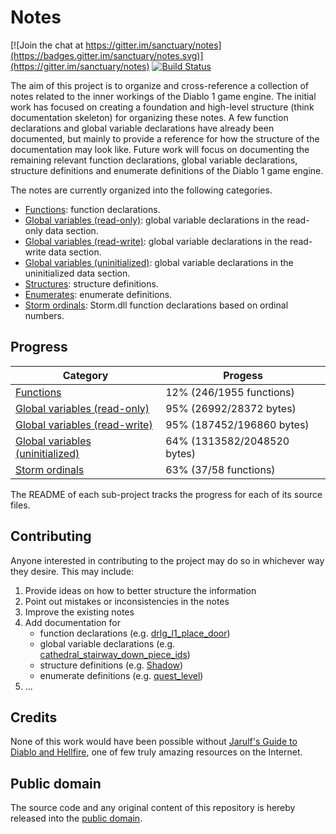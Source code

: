 # Notes

[![Join the chat at https://gitter.im/sanctuary/notes](https://badges.gitter.im/sanctuary/notes.svg)](https://gitter.im/sanctuary/notes)
[![Build Status](https://travis-ci.org/sanctuary/notes.svg)](https://travis-ci.org/sanctuary/notes)

The aim of this project is to organize and cross-reference a collection of notes related to the inner workings of the Diablo 1 game engine. The initial work has focused on creating a foundation and high-level structure (think documentation skeleton) for organizing these notes. A few function declarations and global variable declarations have already been documented, but mainly to provide a reference for how the structure of the documentation may look like. Future work will focus on documenting the remaining relevant function declarations, global variable declarations, structure definitions and enumerate definitions of the Diablo 1 game engine.

The notes are currently organized into the following categories.

* [Functions](funcs/README.md): function declarations.
* [Global variables (read-only)](rdata/README.md): global variable declarations in the read-only data section.
* [Global variables (read-write)](data/README.md): global variable declarations in the read-write data section.
* [Global variables (uninitialized)](bss/README.md): global variable declarations in the uninitialized data section.
* [Structures](structs.h): structure definitions.
* [Enumerates](enums.h): enumerate definitions.
* [Storm ordinals](storm.h): Storm.dll function declarations based on ordinal numbers.

## Progress

| Category                                          | Progess                        |
|---------------------------------------------------|--------------------------------|
| [Functions](funcs/README.md)                      | 12% (246/1955 functions)       |
| [Global variables (read-only)](rdata/README.md)   | 95% (26992/28372 bytes)        |
| [Global variables (read-write)](data/README.md)   | 95% (187452/196860 bytes)      |
| [Global variables (uninitialized)](bss/README.md) | 64% (1313582/2048520 bytes)    |
| [Storm ordinals](storm.md)                        | 63% (37/58 functions)          |

The README of each sub-project tracks the progress for each of its source files.

## Contributing

Anyone interested in contributing to the project may do so in whichever way they desire. This may include:

1. Provide ideas on how to better structure the information
2. Point out mistakes or inconsistencies in the notes
3. Improve the existing notes
4. Add documentation for
	- function declarations (e.g. [drlg_l1_place_door](https://github.com/sanctuary/notes/blob/master/funcs/drlg_l1.cpp#0x40b56f))
	- global variable declarations (e.g. [cathedral_stairway_down_piece_ids](https://github.com/sanctuary/notes/blob/master/data/trigs.cpp#0x4b3008))
	- structure definitions (e.g. [Shadow](https://github.com/sanctuary/notes/blob/master/structs.h#shadow))
	- enumerate definitions (e.g. [quest_level](https://github.com/sanctuary/notes/blob/master/enums.h#quest_level))
5. ...

## Credits

None of this work would have been possible without [Jarulf's Guide to Diablo and Hellfire](http://www.lurkerlounge.com/diablo/jarulf/jarulf162.pdf), one of few truly amazing resources on the Internet.

## Public domain

The source code and any original content of this repository is hereby released into the [public domain].

[public domain]: https://creativecommons.org/publicdomain/zero/1.0/
